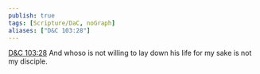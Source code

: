 ```yaml
---
publish: true
tags: [Scripture/DaC, noGraph]
aliases: ["D&C 103:28"]
---
```

[D&C 103:28](https://churchofjesuschrist.org/study/scriptures/dc-testament/dc/103?lang=eng&id=p28#p28) And whoso is not willing to lay down his life for my sake is not my disciple.
